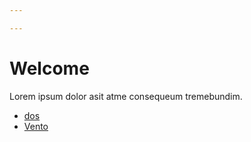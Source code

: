 ```yaml
---

---
```

# Welcome

Lorem ipsum dolor asit atme consequeum tremebundim.

- [dos](/dos)
- [Vento](/vento)
